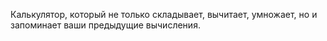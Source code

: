 Калькулятор, который не только складывает, вычитает, умножает, но и запоминает ваши предыдущие вычисления.
